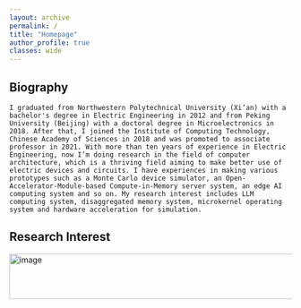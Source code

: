 ```yaml
---
layout: archive
permalink: /
title: "Homepage"
author_profile: true
classes: wide
---
```


## Biography
    I graduated from Northwestern Polytechnical University (Xi’an) with a bachelor's degree in Electric Engineering in 2012 and from Peking University (Beijing) with a doctoral degree in Microelectronics in 2018. After that, I joined the Institute of Computing Technology, Chinese Academy of Sciences in 2018 and was promoted to associate professor in 2021. With more than ten years of experience in Electric Engineering, now I’m doing research in the field of computer architecture, which is a thriving field aiming to make better use of electric devices and circuits. I have experiences in making various prototypes such as a Monte Carlo device simulator, an Open-Accelerator-Module-based Compute-in-Memory server system, an edge AI computing system and so on. My research interest includes LLM computing system, disaggregated memory system, microkernel operating system and hardware acceleration for simulation. 
## Research Interest
<img width="789" height="81" alt="image" src="https://github.com/yinlongsan/yinlongsan.github.io/tree/master/images/ResearchInterest.jpg" />
 

